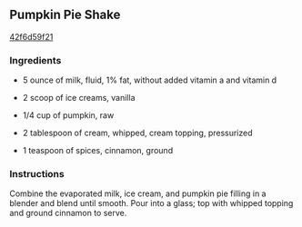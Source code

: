 ## Pumpkin Pie Shake

[42f6d59f21](http://allrecipes.com/recipe/pumpkin-pie-shake/)

### Ingredients

 - 5 ounce of milk, fluid, 1% fat, without added vitamin a and vitamin d

 - 2 scoop of ice creams, vanilla

 - 1/4 cup of pumpkin, raw

 - 2 tablespoon of cream, whipped, cream topping, pressurized

 - 1 teaspoon of spices, cinnamon, ground

### Instructions

Combine the evaporated milk, ice cream, and pumpkin pie filling in a blender and blend until smooth. Pour into a glass; top with whipped topping and ground cinnamon to serve.